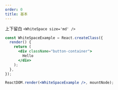 ```yaml
---
order: 0
title: 基本
---
```


上下留白 ```<WhiteSpace size='md' />```


````jsx
const WhiteSpaceExample = React.createClass({
  render() {
    return (
      <div className="button-container">
        Hello
      </div>
    );
  },
});

ReactDOM.render(<WhiteSpaceExample />, mountNode);
````
